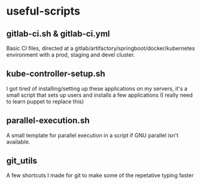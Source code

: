 # useful-scripts
## gitlab-ci.sh & gitlab-ci.yml
Basic CI files, directed at a gitlab/artifactory/springboot/docker/kubernetes environment with a prod, staging and devel cluster.

## kube-controller-setup.sh
I got tired of installing/setting up these applications on my servers, it's a small script that sets up users and installs a few applications (I really need to learn puppet to replace this)

## parallel-execution.sh
A small template for parallel execution in a script if GNU parallel isn't available.

## git_utils
A few shortcuts I made for git to make some of the repetative typing faster
